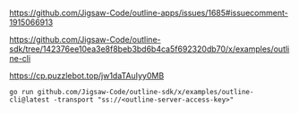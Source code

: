 https://github.com/Jigsaw-Code/outline-apps/issues/1685#issuecomment-1915066913

https://github.com/Jigsaw-Code/outline-sdk/tree/142376ee10ea3e8f8beb3bd6b4ca5f692320db70/x/examples/outline-cli

https://cp.puzzlebot.top/jw1daTAuIyy0MB

```
go run github.com/Jigsaw-Code/outline-sdk/x/examples/outline-cli@latest -transport "ss://<outline-server-access-key>"
```
